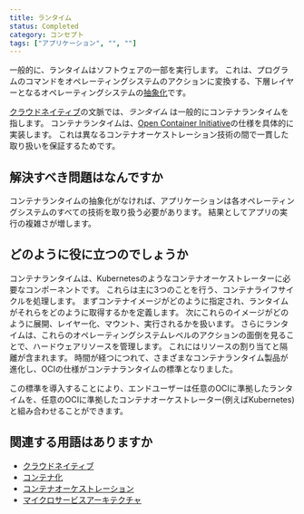 ```yaml
---
title: ランタイム
status: Completed
category: コンセプト
tags: ["アプリケーション", "", ""]
---
```


一般的に、ランタイムはソフトウェアの一部を実行します。
これは、プログラムのコマンドをオペレーティングシステムのアクションに変換する、下層レイヤーとなるオペレーティングシステムの[抽象化](/ja/abstraction/)です。

[クラウドネイティブ](/ja/cloud-native-apps/)の文脈では、_ランタイム_ は一般的にコンテナランタイムを指します。
コンテナランタイムは、[Open Container Initiative](https://opencontainers.org/)の仕様を具体的に実装します。
これは異なるコンテナオーケストレーション技術の間で一貫した取り扱いを保証するためです。

## 解決すべき問題はなんですか

コンテナランタイムの抽象化がなければ、アプリケーションは各オペレーティングシステムのすべての技術を取り扱う必要があります。
結果としてアプリの実行の複雑さが増します。

## どのように役に立つのでしょうか

コンテナランタイムは、Kubernetesのようなコンテナオーケストレーターに必要なコンポーネントです。
これらは主に3つのことを行う、コンテナライフサイクルを処理します。
まずコンテナイメージがどのように指定され、ランタイムがそれらをどのように取得するかを定義します。
次にこれらのイメージがどのように展開、レイヤー化、マウント、実行されるかを扱います。
さらにランタイムは、これらのオペレーティングシステムレベルのアクションの面倒を見ることで、ハードウェアリソースを管理します。
これにはリソースの割り当てと隔離が含まれます。
時間が経つにつれて、さまざまなコンテナランタイム製品が進化し、OCIの仕様がコンテナランタイムの標準となりました。

この標準を導入することにより、エンドユーザーは任意のOCIに準拠したランタイムを、任意のOCIに準拠したコンテナオーケストレーター(例えばKubernetes)と組み合わせることができます。

## 関連する用語はありますか

- [クラウドネイティブ](https://glossary.cncf.io/ja/cloud-native-apps/)
- [コンテナ化](https://glossary.cncf.io/ja/containerization/)
- [コンテナオーケストレーション](https://glossary.cncf.io/ja/container-orchestration/)
- [マイクロサービスアーキテクチャ](https://glossary.cncf.io/ja/microservices-architecture/)
